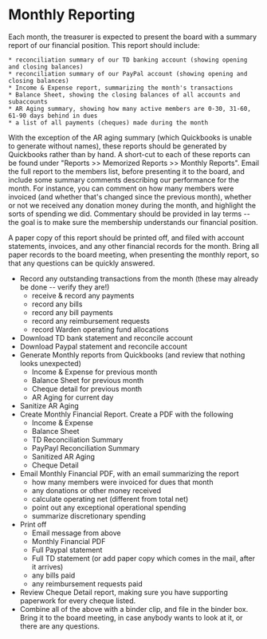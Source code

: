 Monthly Reporting
=================

Each month, the treasurer is expected to present the board with a summary report of our financial position. This report should include:

    * reconciliation summary of our TD banking account (showing opening and closing balances)
    * reconciliation summary of our PayPal account (showing opening and closing balances)
    * Income & Expense report, summarizing the month's transactions
    * Balance Sheet, showing the closing balances of all accounts and subaccounts
    * AR Aging summary, showing how many active members are 0-30, 31-60, 61-90 days behind in dues
    * a list of all payments (cheques) made during the month
    
With the exception of the AR aging summary (which Quickbooks is unable to generate without names), these reports should be generated by Quickbooks rather than by hand. A short-cut to each of these reports can be found under "Reports >> Memorized Reports >> Monthly Reports". Email the full report to the members list, before presenting it to the board, and include some summary comments describing our performance for the month. For instance, you can comment on how many members were invoiced (and whether that's changed since the previous month), whether or not we received any donation money during the month, and highlight the sorts of spending we did. Commentary should be provided in lay terms -- the goal is to make sure the membership understands our financial position. 

A paper copy of this report should be printed off, and filed with account statements, invoices, and any other financial records for the month. Bring all paper records to the board meeting, when presenting the monthly report, so that any questions can be quickly answered. 






* Record any outstanding transactions from the month (these may already be done -- verify they are!)
    + receive & record any payments
    + record any bills
    + record any bill payments 
    + record any reimbursement requests
    + record Warden operating fund allocations
* Download TD bank statement and reconcile account
* Download Paypal statement and reconcile account
* Generate Monthly reports from Quickbooks (and review that nothing looks unexpected)
    + Income & Expense for previous month 
    + Balance Sheet for previous month
    + Cheque detail for previous month
    + AR Aging for current day
* Sanitize AR Aging
* Create Monthly Financial Report. Create a PDF with the following
    + Income & Expense 
    + Balance Sheet
    + TD Reconciliation Summary
    + PayPayl Reconciliation Summary
    + Sanitized AR Aging 
    + Cheque Detail
* Email Monthly Financial PDF, with an email summarizing the report
    + how many members were invoiced for dues that month
    + any donations or other money received
    + calculate operating net (different from total net)
    + point out any exceptional operational spending
    + summarize discretionary spending
* Print off 
    + Email message from above
    + Monthly Financial PDF
    + Full Paypal statement
    + Full TD statement (or add paper copy which comes in the mail, after it arrives)
    + any bills paid 
    + any reimbursement requests paid
* Review Cheque Detail report, making sure you have supporting paperwork for every cheque listed. 
* Combine all of the above with a binder clip, and file in the binder box. Bring it to the board meeting, in case anybody wants to look at it, or there are any questions.